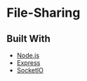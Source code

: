 # File-Sharing
<h2>Built With </h2>

-   [Node.js](https://nodejs.org/en/)
-   [Express](https://expressjs.com/)
-   [SocketIO](https://socket.io/)
